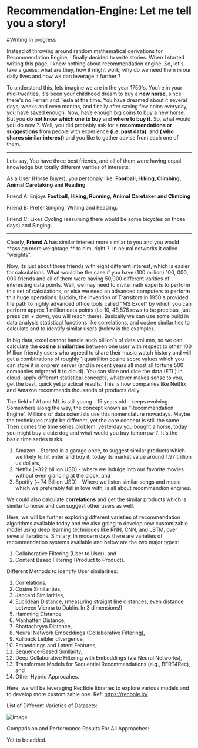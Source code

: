 # Recommendation-Engine: Let me tell you a story!

#Writing in progress

Instead of throwing around random mathematical derivations for Recommendation Engine, I finally decided to write stories. When I started writing this page, I knew nothing about recommendation engine.  So, let's take a guess: what are they, how it might work, why do we need them in our daily lives and how we can leverage it further ?

To understand this, lets imagine we are in the year 1750's. You're in your mid-twenties, it's been your childhood dream to buy a **new horse**, since there's no Ferrari and Tesla at the time. You have dreamed about it several days, weeks and even months, and finally after saving few coins everyday, you have saved enough. Now, have enough big coins to buy a new horse. But you **do not know which one to buy** and **where to buy it**. So, what would you do now ?. Well, you did probably ask for a **recommendations or suggestions** from people with experience **(i.e. past data)**, and **( who shares similar interest)** and you like to gather advise from each one of them. 

----------------------------------------------------------------------------------------------------------------
Lets say, You have three best friends, and all of them were having equal knowledge but totally different varities of interests:

As a User (Horse Buyer), you personaly like: **Football, Hiking, Climbing, Animal Caretaking and Reading**

Friend A: Enjoys **Football, Hiking, Running, Animal Caretaker and Climbing**

Friend B: Prefer Singing, Writing and Reading.

Friend C: Likes Cycling (assuming there would be some bicycles on those days) and Singing.  

----------------------------------------------------------------------------------------------------------------

Clearly,  **Friend A** has similar interest more similar to you and you would **assign more weightage ** to him, right ?. In neural networks it called "weights". 

Now, its just about three friends with eight different interest, which is easier for calculations. What would be the case if you have (100 million) 100, 000, 000 friends and all of them were having 50,000 different varities of interesting data points. Well, we may need to invite math experts to perform this set of calculations, or else we need an advanced computers to perform this huge operations. Luckily, the invention of Transitors in 1950's provided the path to highly advanced office tools called "MS Excel" by which you can perform approx 1 million data points (i.e 10, 48,576 rows to be precious, just press ctrl + down, you will reach there). Basically we can use some build in data analysis statistical functions like correlations, and cosine similarities to calculate and to identify similar users (below is the example).

In big data, excel cannot handle such billion's of data volumn, so we can calculate the **cosine similarities** between one user with respect to other 100 Million friendly users who agreed to share their music watch history and will get a combinations of roughly 1 quatrillion cosine score values which you can store it in onprem server (and in recent years all most all fortune 500 companies migrated it to cloud).  You can slice and dice the data (ETL) in cloud, apply different statistical concepts, whatever makes sense to you, get the best, quick yet practical results. This is how companies like Netflix and Amazon recommends thousands of products daily. 

The field of AI and ML is still young - 15 years old - keeps evolving.  Somewhere along the way, the concept known as "Recommendation Engine". Millions of data scientists use this nomenclature nowadays. Maybe the techniques might be different, yet the core concept is still the same. Then comes the time series problem: yesterday you bought a horse, today you might buy a cute dog and what would you buy tomorrow ?. It's the basic time series tasks. 

 1. Amazon - Started in a garage once, to suggest similar products which we likely to hit enter and buy it, today its market value around 1.97 trillion us dollers,
 2. Netflix (~322 billion USD) - where we indulge into our favorite movies without even glancing at the clock, and
 3. Spotify (~ 74 Billion USD) - Where we listen similar songs and music which we preferably fell in love with, is all about recommendion engines. 

We could also calculate **correlations** and get the similar products which is similar to horse and can suggest other users as well. 

Here, we will be further exploring different varieties of recommendation algorithms available today and we also going to develop new customizable model using deep learning techniques like RNN, CNN, and LSTM, over several iterations. Similary, In modern days there are varieties of recommendation systems available and below are the two major types:
1. Collaborative Filtering (User to User), and
2. Content Based Filtering (Product to Product).

Different Methods to identify User similarities:
1. Correlations,
2. Cosine Similarities,
3. Jaccard Similarities,
4. Euclidean Distance, (measuring straight line distances, even distance between Vienna to Dublin. In 3 dimensions!)
5. Hamming Distance, 
6. Manhatten Distance,
7. Bhattachryya Distance,
8. Neural Network Embeddings (Collaborative Filtering),
9. Kullback Leibler divergence,
10. Embeddings and Latent Features,
11. Sequence-Based Similarity,
12. Deep Collaborative Filtering with Embeddings (via Neural Networks),
13. Transformer Models for Sequential Recommendations (e.g., BERT4Rec), and 
14. Other Hybrid Approcahes.

Here, we will be leveraging RecBole libraries to explore various models and to develop more customizable one. Ref: https://recbole.io/

List of Different Varieties of Datasets:

![image](https://github.com/user-attachments/assets/e842adf0-6eaa-48b7-9ffa-68312db0788e)

Comparision and Performance Results For All Approaches:

Yet to be added.
